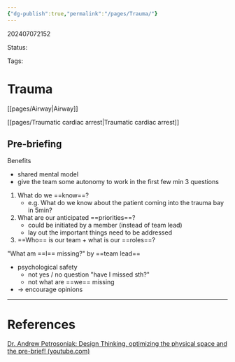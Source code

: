 ```yaml
---
{"dg-publish":true,"permalink":"/pages/Trauma/"}
---
```



202407072152

Status: 

Tags: 

# Trauma

[[pages/Airway\|Airway]]

[[pages/Traumatic cardiac arrest\|Traumatic cardiac arrest]]
## Pre-briefing
Benefits
- shared mental model
- give the team some autonomy to work in the first few min
3 questions
1. What do we ==know==?
	- e.g. What do we know about the patient coming into the trauma bay in 5min?
2. What are our anticipated ==priorities==?
	- could be initiated by a member (instead of team lead)
	- lay out the important things need to be addressed
3. ==Who== is our team + what is our ==roles==?

"What am ==I== missing?" by ==team lead==
- psychological safety
	- not yes / no question "have I missed sth?"
	- not what are ==we== missing
- → encourage opinions




___
# References
[Dr. Andrew Petrosoniak: Design Thinking, optimizing the physical space and the pre-brief! (youtube.com)](https://www.youtube.com/watch?v=A5fP_9gCu_s&ab_channel=ErikHeinAcademy)